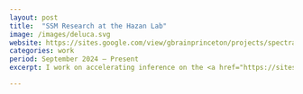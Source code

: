 ```yaml
---
layout: post
title:  "SSM Research at the Hazan Lab"
image: /images/deluca.svg
website: https://sites.google.com/view/gbrainprinceton/projects/spectral-transformers
categories: work  
period: September 2024 — Present
excerpt: I work on accelerating inference on the <a href="https://sites.google.com/view/gbrainprinceton/projects/spectral-transformers">Spectral Transformer</a>, a state space architecture for language modeling produced by Google DeepMind Princeton in collaboration with the Hazan Lab.

---
```


